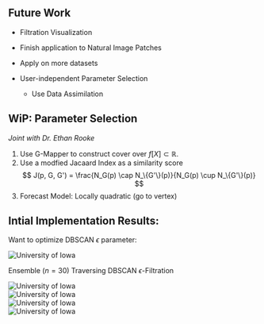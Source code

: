 ## Future Work

- Filtration Visualization
- Finish application to Natural Image Patches
- Apply on more datasets

- User-independent Parameter Selection
    - Use Data Assimilation


## WiP: Parameter Selection
*Joint with Dr. Ethan Rooke*
1. Use G-Mapper to construct cover over $f[X] \subset \mathbb{R}$.
2. Use a modfied Jacaard Index as a similarity score
$$ J(p, G, G') = \frac{N_G(p) \cap N_\{G'\}(p)}{N_G(p) \cup N_\{G'\}(p)} $$
3. Forecast Model: Locally quadratic (go to vertex)


## Intial Implementation Results:
Want to optimize DBSCAN $\epsilon$ parameter:
<div class="uiowa-logo">
    <img src="images/dataset.png" alt="University of Iowa" style="max-width: 55%;">
</div>


Ensemble ($n=30$) Traversing DBSCAN $\epsilon$-Filtration
<div class="uiowa-logo">
    <img src="images/optimization_path.png" alt="University of Iowa" style="max-width: 85%;">
</div>


<div class="uiowa-logo">
    <img src="images/graph3.png" alt="University of Iowa" style="max-width: 75%;">
</div>


<div class="uiowa-logo">
    <img src="images/graph2.png" alt="University of Iowa" style="max-width: 75%;">
</div>


<div class="uiowa-logo">
    <img src="images/graph1.png" alt="University of Iowa" style="max-width: 75%;">
</div>

